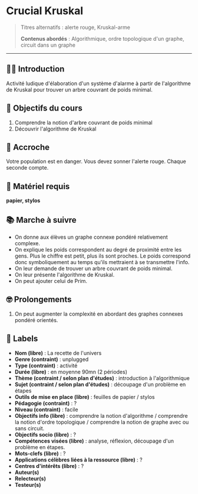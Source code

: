 
# Crucial Kruskal

>Titres alternatifs : alerte rouge, Kruskal-arme
>
>**Contenus abordés** : Algorithmique, ordre topologique d'un graphe, circuit dans un graphe


***


## 🙇‍♂️ Introduction

Activité ludique d'élaboration d'un système d'alarme à partir de l'algorithme de Kruskal pour trouver un arbre couvrant de poids minimal.

## :honey_pot: Objectifs du cours

1. Comprendre la notion d'arbre couvrant de poids minimal
2. Découvrir l'algorithme de Kruskal

## :lollipop: Accroche

Votre population est en danger. Vous devez sonner l'alerte rouge. Chaque seconde compte. 

## 🎲 Matériel requis

**papier, stylos** 


## 📚 Marche à suivre

* On donne aux élèves un graphe connexe pondéré relativement complexe. 
* On explique les poids correspondent au degré de proximité entre les gens. Plus le chiffre est petit, plus ils sont proches. Le poids correspond donc symboliquement au temps qu'ils mettraient à se transmettre l'info. 
* On leur demande de trouver un arbre couvrant de poids minimal. 
* On leur présente l'algorithme de Kruskal. 
* On peut ajouter celui de Prim. 

## 🤓 Prolongements


1. On peut augmenter la complexité en abordant des graphes connexes pondéré orientés. 

## :crystal_ball: Labels 

* **Nom (libre)** : La recette de l'univers
* **Genre (contraint)** : unplugged
* **Type (contraint)** : activité
* **Durée (libre)** : en moyenne 90mn (2 périodes)
* **Thème (contraint / selon plan d'études)** : introduction à l'algorithmique
* **Sujet (contraint / selon plan d'études)** : découpage d'un problème en étapes
* **Outils de mise en place (libre)** : feuilles de papier / stylos
* **Pédagogie (contraint)** : ? 
* **Niveau (contraint)** : facile
* **Objectifs info (libre)** : comprendre la notion d'algorithme / comprendre la notion d'ordre topologique / comprendre la notion de graphe avec ou sans circuit. 
* **Objectifs socio (libre)** :  ?
* **Compétences visées (libre)** : analyse, réflexion, découpage d'un problème en étapes. 
* **Mots-clefs (libre)** : ? 
* **Applications célèbres liées à la ressource (libre)** : ? 
* **Centres d'intérêts (libre)** : ? 
* **Auteur(s)**
* **Relecteur(s)**
* **Testeur(s)**



